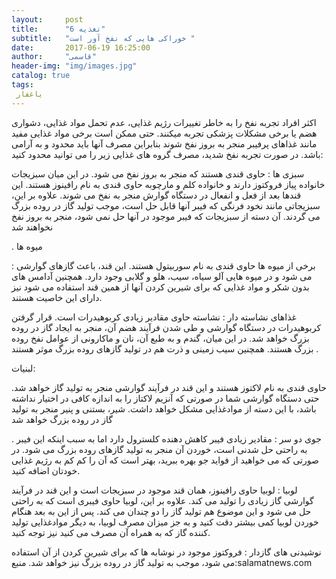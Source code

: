 ```yaml
---
layout:     post
title:      "تغذیه 6"
subtitle:   "خوراکی هایی که نفخ آور است "
date:       2017-06-19 16:25:00
author:     "قاسمی"
header-img: "img/images.jpg"
catalog: true
tags:
 یاغفار 
---
```


اکثر افراد تجربه نفخ را به خاطر تغییرات رژیم غذایی، عدم تحمل مواد غذایی، دشواری هضم یا برخی مشکلات پزشکی تجربه میکنند.
حتی ممکن است برخی مواد غذایی مفید مانند غذاهای پرفیبر منجر به بروز نفخ شوند بنابراین مصرف آنها باید محدود و به آرامی باشد. در صورت تجربه نفخ شدید، مصرف گروه های غذایی زیر را می توانید محدود کنید:

سبزی ها
:
حاوی قندی هستند که منجر به بروز نفخ می شود. در این میان سبزیجات خانواده پیاز فروکتوز دارند و خانواده کلم و مارچوبه حاوی قندی به نام رافینوز هستند. این قندها بعد از فعل و انفعال در دستگاه گوارش منجر به نفخ می شوند. علاوه بر این، سبزیجاتی مانند نخود فرنگی که فیبر آنها قابل حل است، موجب تولید گاز در روده بزرگ می گردند. آن دسته از سبزیجات که فیبر موجود در آنها حل نمی شود، منجر به بروز نفخ نخواهند شد

.
میوه ها

:
برخی از میوه ها حاوی قندی به نام سوربیتول هستند. این قند، باعث گازهای گوارشی می شود و در میوه هایی آلو سیاه، سیب، هلو و گلابی وجود دارد. همچنین آدامس های بدون شکر و مواد غذایی که برای شیرین کردن آنها از همین قند استفاده می شود نیز دارای این خاصیت هستند.

غذاهای نشاسته دار
:
نشاسته حاوی مقادیر زیادی کربوهیدرات است. قرار گرفتن کربوهیدرات در دستگاه گوارشی و طی شدن فرآیند هضم آن، منجر به ایجاد گاز در روده بزرگ خواهد شد. در این میان، گندم و به طبع آن، نان و ماکارونی از عوامل نفخ روده بزرگ هستند. همچنین سیب زمینی و ذرت هم در تولید گازهای روده بزرگ موثر هستند
.

لبنیات:

حاوی قندی به نام لاکتوز هستند و این قند در فرآیند گوارشی منجر به تولید گاز خواهد شد. حتی دستگاه گوارشی شما در صورتی که آنزیم لاکتاز را به اندازه کافی در اختیار نداشته باشد، با این دسته از موادغذایی مشکل خواهد داشت. شیر، بستنی و پنیر منجر به تولید گاز در روده بزرگ خواهد شد

.
جوی دو سر
:
مقادیر زیادی فیبر کاهش دهنده کلسترول دارد اما به سبب اینکه این فیبر به راحتی حل شدنی است، خوردن آن منجر به تولید گازهای روده بزرگ می شود. در صورتی که می خواهید از فواید جو بهره ببرید، بهتر است که آن را کم کم به رژیم غذایی خودتان اضافه کنید.


لوبیا
:
لوبیا حاوی رافینوز، همان قند موجود در سبزیجات است و این قند در فرآیند گوارشی گاز زیادی را تولید می کند. علاوه بر این، لوبیا حاوی فیبری است که به راحتی حل می شود و این موضوع هم تولید گاز را دو چندان می کند. پس از این به بعد هنگام خوردن لوبیا کمی بیشتر دقت کنید و به جز میزان مصرف لوبیا، به دیگر موادغذایی تولید کننده گاز که به همراه آن مصرف می کنید نیز توجه کنید.


نوشیدنی های گازدار
: 
فروکتوز موجود در نوشابه ها که برای شیرین کردن از آن استفاده می شود، موجب به تولید گاز در روده بزرگ نیز خواهد شد.
منبع:salamatnews.com
